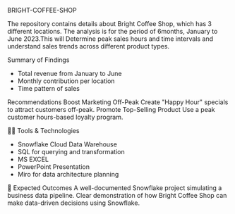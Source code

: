 BRIGHT-COFFEE-SHOP

The repository contains details about Bright Coffee Shop, which has 3 different locations. The analysis is for the period of 6months, January to June 2023.This will Determine peak sales hours and time intervals and
understand sales trends across different product types.

Summary of Findings
- Total revenue from January to June
- Monthly contribution per location
- Time pattern of sales

 Recommendations
Boost Marketing Off-Peak
Create "Happy Hour" specials to attract customers off-peak.
Promote Top-Selling Product
Use a peak customer hours-based loyalty program.

👩‍💻 Tools & Technologies
- Snowflake Cloud Data Warehouse
- SQL for querying and transformation
- MS EXCEL
- PowerPoint Presentation
- Miro for data architecture planning


🏁 Expected Outcomes
A well-documented Snowflake project simulating a business data pipeline.
Clear demonstration of how Bright Coffee Shop can make data-driven decisions using Snowflake.
